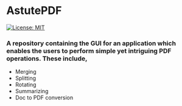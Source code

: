 # AstutePDF
[![License: MIT](https://img.shields.io/badge/License-MIT-green.svg)](https://opensource.org/licenses/MIT)

### **A repository containing the GUI for an application which enables the users to perform simple yet intriguing PDF operations. These include,**



* Merging
* Splitting
* Rotating
* Summarizing
* Doc to PDF conversion
